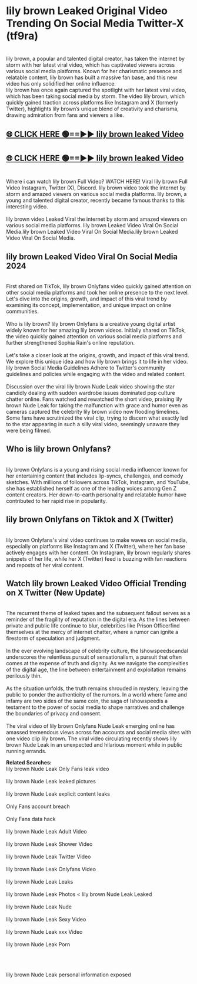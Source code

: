 # lily brown Leaked Original Video Trending On Social Media Twitter-X (tf9ra)

<br>
lily brown, a popular and talented digital creator, has taken the internet by storm with her latest viral video, which has captivated viewers across various social media platforms. Known for her charismatic presence and relatable content, lily brown has built a massive fan base, and this new video has only solidified her online influence.
<br>
lily brown has once again captured the spotlight with her latest viral video, which has been taking social media by storm. The video lily brown, which quickly gained traction across platforms like Instagram and X (formerly Twitter), highlights lily brown’s unique blend of creativity and charisma, drawing admiration from fans and viewers a like.
<br>

## [🌐 CLICK HERE 🟢==►►  lily brown leaked Video ](https://onlyclips.site?title=lily_brown&ref=git)

## [🌐 CLICK HERE 🟢==►►  lily brown leaked Video ](https://onlyclips.site?title=lily_brown&ref=git)



<br>
Where i can watch lily brown Full Video? WATCH HERE! Viral lily brown Full Video Instagram, Twitter (X), Discord. lily brown video took the internet by storm and amazed viewers on various social media platforms. lily brown, a young and talented digital creator, recently became famous thanks to this interesting video.
<br><br>
lily brown video Leaked Viral the internet by storm and amazed viewers on various social media platforms. lily brown Leaked Video Viral On Social Media.lily brown Leaked Video Viral On Social Media.lily brown Leaked Video Viral On Social Media.
<br>

<h2>lily brown Leaked Video Viral On Social Media 2024</h2>
<br>
First shared on TikTok, lily brown Onlyfans video quickly gained attention on other social media platforms and took her online presence to the next level. Let's dive into the origins, growth, and impact of this viral trend by examining its concept, implementation, and unique impact on online communities.
<br><br>
Who is lily brown? lily brown Onlyfans is a creative young digital artist widely known for her amazing lily brown videos. Initially shared on TikTok, the video quickly gained attention on various social media platforms and further strengthened Sophia Rain's online reputation.
<br><br>
Let's take a closer look at the origins, growth, and impact of this viral trend. We explore this unique idea and how lily brown brings it to life in her video. lily brown Social Media Guidelines Adhere to Twitter's community guidelines and policies while engaging with the video and related content.
<br><br>
Discussion over the viral lily brown Nude Leak video showing the star candidly dealing with sudden wardrobe issues dominated pop culture chatter online. Fans watched and rewatched the short video, praising lily brown Nude Leak for taking the malfunction with grace and humor even as cameras captured the celebrity lily brown video now flooding timelines. Some fans have scrutinized the viral clip, trying to discern what exactly led to the star appearing in such a silly viral video, seemingly unaware they were being filmed.
<br>

<h2>Who is lily brown Onlyfans?</h2>
<br>
lily brown Onlyfans is a young and rising social media influencer known for her entertaining content that includes lip-syncs, challenges, and comedy sketches. With millions of followers across TikTok, Instagram, and YouTube, she has established herself as one of the leading voices among Gen Z content creators. Her down-to-earth personality and relatable humor have contributed to her rapid rise in popularity.
<br>
<h2>lily brown Onlyfans on Tiktok and X (Twitter)</h2>
<br>
lily brown Onlyfans's viral video continues to make waves on social media, especially on platforms like Instagram and X (Twitter), where her fan base actively engages with her content. On Instagram, lily brown regularly shares snippets of her life, while her X (Twitter) feed is buzzing with fan reactions and reposts of her viral content.
<br>
<h2>Watch lily brown Leaked Video Official Trending on X Twitter (New Update)</h2>
<br>
The recurrent theme of leaked tapes and the subsequent fallout serves as a reminder of the fragility of reputation in the digital era. As the lines between private and public life continue to blur, celebrities like Prison Officerfind themselves at the mercy of internet chatter, where a rumor can ignite a firestorm of speculation and judgment.
<br><br>
In the ever evolving landscape of celebrity culture, the Ishowspeedscandal underscores the relentless pursuit of sensationalism, a pursuit that often comes at the expense of truth and dignity. As we navigate the complexities of the digital age, the line between entertainment and exploitation remains perilously thin.
<br><br>
As the situation unfolds, the truth remains shrouded in mystery, leaving the public to ponder the authenticity of the rumors. In a world where fame and infamy are two sides of the same coin, the saga of Ishowspeedis a testament to the power of social media to shape narratives and challenge the boundaries of privacy and consent.
<br><br>
The viral video of lily brown Onlyfans Nude Leak emerging online has amassed tremendous views across fan accounts and social media sites with one video clip lily brown. The viral video circulating recently shows lily brown Nude Leak in an unexpected and hilarious moment while in public running errands.
<br>

<strong>Related Searches:</strong>
<br>
lily brown Nude Leak Only Fans leak video
<br><br>
lily brown Nude Leak leaked pictures
<br><br>
lily brown Nude Leak explicit content leaks
<br><br>
Only Fans account breach
<br><br>
Only Fans data hack
<br><br>
lily brown Nude Leak Adult Video
<br><br>
lily brown Nude Leak Shower Video
<br><br>
lily brown Nude Leak Twitter Video
<br><br>
lily brown Nude Leak Onlyfans Video
<br><br>
lily brown Nude Leak Leaks
<br><br>
lily brown Nude Leak Photos
<
lily brown Nude Leak Leaked
<br><br>
lily brown Nude Leak Nude
<br><br>
lily brown Nude Leak Sexy Video
<br><br>
lily brown Nude Leak xxx Video
<br><br>
lily brown Nude Leak Porn
<br><br>

<br><br>
lily brown Nude Leak personal information exposed